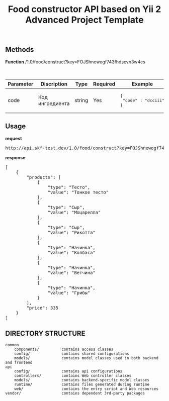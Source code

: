 <p align="center">
    <h1 align="center">Food constructor API based on Yii 2 Advanced Project Template</h1>
    <br>
</p>

Methods
-------------------
<b>Function</b> /1.0/food/construct?key=FOJShnewogf743fhdscvn3w4cs
<br/>

<br/>
<table class="table table-bordered table-striped">
<thead>
<tr>
<th>Parameter</th>
<th>Discription</th>
<th>Type</th>
<th>Required</th>
<th>Example</th>
</tr>
</thead>
<tbody>
<tr>
<td>code</td>
<td>Код ингредиента</td>
<td>string</td>
<td>
Yes
</td>
<td><pre>
{
 "code" : "dcciii"
}
</td>
</tr>
</tbody>
</table>

Usage
-------------------
<b>request</b>
<pre>
http://api.skf-test.dev/1.0/food/construct?key=FOJShnewogf743fhdscvn3w4cs
</pre>

<b>response</b>
<pre>
[
    {
        "products": [
            {
                "type": "Тесто",
                "value": "Тонкое тесто"
            },
            {
                "type": "Сыр",
                "value": "Моцарелла"
            },
            {
                "type": "Сыр",
                "value": "Рикотта"
            },
            {
                "type": "Начинка",
                "value": "Колбаса"
            },
            {
                "type": "Начинка",
                "value": "Ветчина"
            },
            {
                "type": "Начинка",
                "value": "Грибы"
            }
        ],
        "price": 335
    }
]
</pre>

DIRECTORY STRUCTURE
-------------------

```
common
    components/          contains access classes
    config/              contains shared configurations
    models/              contains model classes used in both backend and frontend
api
    config/              contains api configurations
    controllers/         contains Web controller classes
    models/              contains backend-specific model classes
    runtime/             contains files generated during runtime
    web/                 contains the entry script and Web resources
vendor/                  contains dependent 3rd-party packages
```
